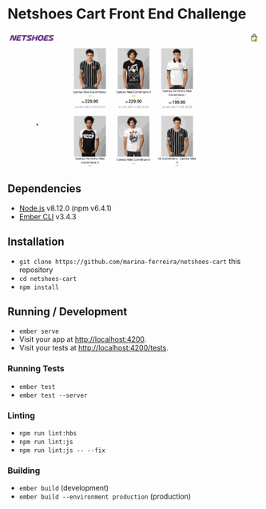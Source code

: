 # Netshoes Cart Front End Challenge

![Netshoes Cart Demo](./netshoes-cart.gif)

## Dependencies

* [Node.js](https://nodejs.org/) v8.12.0 (npm v6.4.1)
* [Ember CLI](https://ember-cli.com/) v3.4.3

## Installation

* `git clone https://github.com/marina-ferreira/netshoes-cart` this repository
* `cd netshoes-cart`
* `npm install`

## Running / Development

* `ember serve`
* Visit your app at [http://localhost:4200](http://localhost:4200).
* Visit your tests at [http://localhost:4200/tests](http://localhost:4200/tests).

### Running Tests

* `ember test`
* `ember test --server`

### Linting

* `npm run lint:hbs`
* `npm run lint:js`
* `npm run lint:js -- --fix`

### Building

* `ember build` (development)
* `ember build --environment production` (production)

